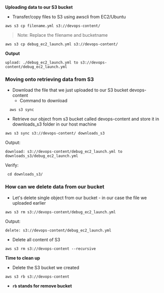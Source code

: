 **Uploading data to our S3 bucket**

- Transfer/copy files to S3 using awscli from EC2/Ubuntu
```
aws s3 cp filename.yml s3://devops-content/
```
> Note: Replace the filename and bucketname
```
aws s3 cp debug_ec2_launch.yml s3://devops-content/
```
**Output**
```
upload: ./debug_ec2_launch.yml to s3://devops-content/debug_ec2_launch.yml
```
### Moving onto retrieving data from S3

- Download the file that we just uploaded to our S3 bucket devops-content
  - Command to download 
```
  aws s3 sync
 ```
- Retrieve our object from s3 bucket called devops-content and store it in downloads_s3 folder in our host machine
 ```
aws s3 sync s3://devops-content/ downloads_s3
```
Output:
```
download: s3://devops-content/debug_ec2_launch.yml to downloads_s3/debug_ec2_launch.yml
```
Verify:
 ```
  cd downloads_s3/ 
 ```

### How can we delete data from our bucket
- Let's delete single object from our bucket - in our case the file we uploaded earlier 
```
aws s3 rm s3://devops-content/debug_ec2_launch.yml
```
Output:
```
delete: s3://devops-content/debug_ec2_launch.yml
```
- Delete all content of S3
```
aws s3 rm s3://devops-content --recursive
```

**Time to clean up**

- Delete the S3 bucket we created
```
aws s3 rb s3://devops-content
```
- **```rb``` stands for remove bucket**
